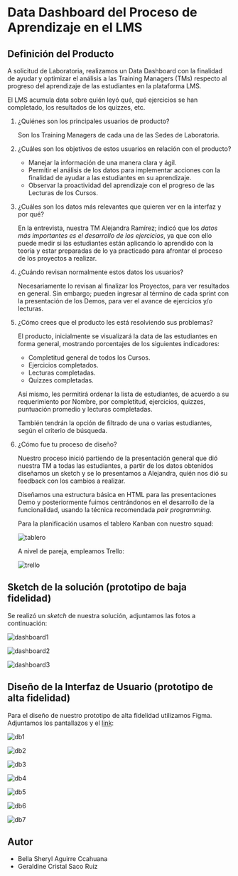 # Data Dashboard del Proceso de Aprendizaje en el LMS

## Definición del Producto

A solicitud de Laboratoria, realizamos un Data Dashboard con la finalidad de ayudar y optimizar el análisis a
las Training Managers (TMs) respecto al progreso del aprendizaje de las estudiantes en la plataforma LMS.

El LMS acumula data sobre quién leyó qué, qué ejercicios se han completado, los resultados de los quizzes, etc.

1. ¿Quiénes son los principales usuarios de producto?
    
    Son los Training Managers de cada una de las Sedes de Laboratoria.


2. ¿Cuáles son los objetivos de estos usuarios en relación con el producto?

    - Manejar la información de una manera clara y ágil.
    - Permitir el análisis de los datos para implementar acciones con la finalidad de ayudar a las 
      estudiantes en su aprendizaje.
    - Observar la proactividad del aprendizaje con el progreso de las Lecturas de los Cursos.
    

3. ¿Cuáles son los datos más relevantes que quieren ver en la interfaz y por qué?
    
    En la entrevista, nuestra TM Alejandra Ramírez; indicó que los _datos más importantes es el desarrollo de los ejercicios_, ya que con ello puede medir si las estudiantes están aplicando lo aprendido con la teoría y estar preparadas de lo ya practicado para afrontar el proceso de los proyectos a realizar.


4. ¿Cuándo revisan normalmente estos datos los usuarios?
    
    Necesariamente lo revisan al finalizar los Proyectos, para ver resultados en general. Sin embargo; pueden ingresar al término de cada sprint con la presentación de los Demos, para ver el avance de ejercicios y/o lecturas.


5. ¿Cómo crees que el producto les está resolviendo sus problemas?
    
    El producto, inicialmente se visualizará la data de las estudiantes en forma general, mostrando porcentajes de los siguientes indicadores:

      - Completitud general de todos los Cursos. 
      - Ejercicios completados.
      - Lecturas completadas.
      - Quizzes completadas.

    Así mismo, les permitirá ordenar la lista de estudiantes, de acuerdo a su requerimiento por Nombre, por completitud, ejercicios, quizzes, puntuación promedio y lecturas completadas.

    También tendrán la opción de filtrado de una o varias estudiantes, según el criterio de búsqueda.


6. ¿Cómo fue tu proceso de diseño?
    
    Nuestro proceso inició partiendo de la presentación general que dió nuestra TM a todas las estudiantes, a partir de los datos obtenidos diseñamos un sketch y se lo presentamos a Alejandra, quién nos dió su feedback con los cambios a realizar.

    Diseñamos una estructura básica en HTML para las presentaciones Demo y posteriormente fuimos centrándonos en el desarrollo de la funcionalidad, usando la técnica recomendada _pair programming_.

    Para la planificación usamos el tablero Kanban con nuestro squad:

    ![tablero](https://s8.postimg.cc/4t78znced/tablero_kanban.jpg)

    A nivel de pareja, empleamos Trello:

    ![trello](https://s8.postimg.cc/55yn5xx9x/trello.png)


## Sketch de la solución (prototipo de baja fidelidad)

Se realizó un _sketch_ de nuestra solución, adjuntamos las fotos a continuación:

![dashboard1](https://s33.postimg.cc/pgn20quan/sketch1.jpg)

![dashboard2](https://s33.postimg.cc/a7x4myl6n/sketch2.jpg)

![dashboard3](https://s33.postimg.cc/v4tcrmqxb/sketch3.jpg)


## Diseño de la Interfaz de Usuario (prototipo de alta fidelidad)

Para el diseño de nuestro prototipo de alta fidelidad utilizamos Figma. Adjuntamos los pantallazos y el [link](https://www.figma.com/proto/erdCktljv44mXaoBPZbi3ib2/Data-Dashboard-Laboratoria?scaling=min-zoom&node-id=22%3A0):

![db1](https://s33.postimg.cc/jeffa35sv/db1.jpg)

![db2](https://s33.postimg.cc/7dtz98gcv/db2.jpg)

![db3](https://s33.postimg.cc/599m8chcv/db3.jpg)

![db4](https://s33.postimg.cc/6bjsqxi6n/db4.jpg)

![db5](https://s33.postimg.cc/j2xyxfzof/db5.jpg)

![db6](https://s33.postimg.cc/pgn20pca7/db6.jpg)

![db7](https://s33.postimg.cc/pteg6w29r/db7.jpg)

## Autor

* Bella Sheryl Aguirre Ccahuana
* Geraldine Cristal Saco Ruiz